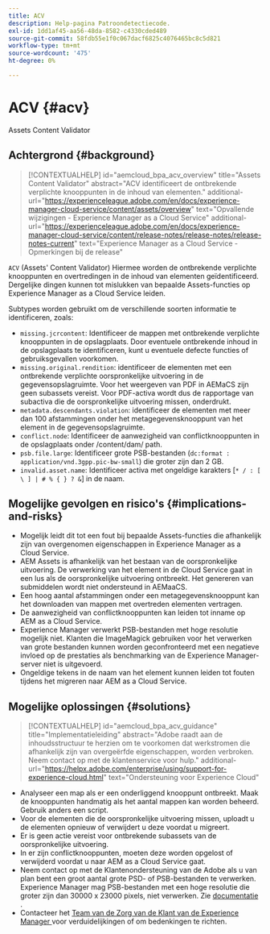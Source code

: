 ```yaml
---
title: ACV
description: Help-pagina Patroondetectiecode.
exl-id: 1dd1af45-aa56-48da-8582-c4330cded489
source-git-commit: 58fdb55e1f0c067dacf6825c4076465bc8c5d821
workflow-type: tm+mt
source-wordcount: '475'
ht-degree: 0%

---
```


# ACV {#acv}

Assets Content Validator

## Achtergrond {#background}

>[!CONTEXTUALHELP]
>id="aemcloud_bpa_acv_overview"
>title="Assets Content Validator"
>abstract="ACV identificeert de ontbrekende verplichte knooppunten in de inhoud van elementen."
>additional-url="https://experienceleague.adobe.com/en/docs/experience-manager-cloud-service/content/assets/overview" text="Opvallende wijzigingen - Experience Manager as a Cloud Service"
>additional-url="https://experienceleague.adobe.com/en/docs/experience-manager-cloud-service/content/release-notes/release-notes/release-notes-current" text="Experience Manager as a Cloud Service - Opmerkingen bij de release"

`ACV` (Assets&#39; Content Validator) Hiermee worden de ontbrekende verplichte knooppunten en overtredingen in de inhoud van elementen geïdentificeerd. Dergelijke dingen kunnen tot mislukken van bepaalde Assets-functies op Experience Manager as a Cloud Service leiden.

Subtypes worden gebruikt om de verschillende soorten informatie te identificeren, zoals:

* `missing.jcrcontent`: Identificeer de mappen met ontbrekende verplichte knooppunten in de opslagplaats. Door eventuele ontbrekende inhoud in de opslagplaats te identificeren, kunt u eventuele defecte functies of gebruiksgevallen voorkomen.
* `missing.original.rendition`: identificeer de elementen met een ontbrekende verplichte oorspronkelijke uitvoering in de gegevensopslagruimte. Voor het weergeven van PDF in AEMaCS zijn geen subassets vereist. Voor PDF-activa wordt dus de rapportage van subactiva die de oorspronkelijke uitvoering missen, onderdrukt.
* `metadata.descendants.violation`: identificeer de elementen met meer dan 100 afstammingen onder het metagegevensknooppunt van het element in de gegevensopslagruimte.
* `conflict.node`: Identificeer de aanwezigheid van conflictknooppunten in de opslagplaats onder /content/dam/ path.
* `psb.file.large`: Identificeer grote PSB-bestanden (`dc:format : application/vnd.3gpp.pic-bw-small`) die groter zijn dan 2 GB.
* `invalid.asset.name`: Identificeer activa met ongeldige karakters [`* / : [ \ ] | # % { } ? &`] in de naam.

## Mogelijke gevolgen en risico&#39;s {#implications-and-risks}

* Mogelijk leidt dit tot een fout bij bepaalde Assets-functies die afhankelijk zijn van overgenomen eigenschappen in Experience Manager as a Cloud Service.
* AEM Assets is afhankelijk van het bestaan van de oorspronkelijke uitvoering. De verwerking van het element in de Cloud Service gaat in een lus als de oorspronkelijke uitvoering ontbreekt. Het genereren van submiddelen wordt niet ondersteund in AEMaaCS.
* Een hoog aantal afstammingen onder een metagegevensknooppunt kan het downloaden van mappen met overtreden elementen vertragen.
* De aanwezigheid van conflictknooppunten kan leiden tot inname op AEM as a Cloud Service.
* Experience Manager verwerkt PSB-bestanden met hoge resolutie mogelijk niet. Klanten die ImageMagick gebruiken voor het verwerken van grote bestanden kunnen worden geconfronteerd met een negatieve invloed op de prestaties als benchmarking van de Experience Manager-server niet is uitgevoerd.
* Ongeldige tekens in de naam van het element kunnen leiden tot fouten tijdens het migreren naar AEM as a Cloud Service.

## Mogelijke oplossingen {#solutions}

>[!CONTEXTUALHELP]
>id="aemcloud_bpa_acv_guidance"
>title="Implementatieleiding"
>abstract="Adobe raadt aan de inhoudsstructuur te herzien om te voorkomen dat werkstromen die afhankelijk zijn van overgeërfde eigenschappen, worden verbroken. Neem contact op met de klantenservice voor hulp."
>additional-url="https://helpx.adobe.com/enterprise/using/support-for-experience-cloud.html" text="Ondersteuning voor Experience Cloud"

* Analyseer een map als er een onderliggend knooppunt ontbreekt. Maak de knooppunten handmatig als het aantal mappen kan worden beheerd. Gebruik anders een script.
* Voor de elementen die de oorspronkelijke uitvoering missen, uploadt u de elementen opnieuw of verwijdert u deze voordat u migreert.
* Er is geen actie vereist voor ontbrekende subassets van de oorspronkelijke uitvoering.
* In er zijn conflictknooppunten, moeten deze worden opgelost of verwijderd voordat u naar AEM as a Cloud Service gaat.
* Neem contact op met de Klantenondersteuning van de Adobe als u van plan bent een groot aantal grote PSD- of PSB-bestanden te verwerken. Experience Manager mag PSB-bestanden met een hoge resolutie die groter zijn dan 30000 x 23000 pixels, niet verwerken. Zie [ documentatie ](https://experienceleague.adobe.com/en/docs/experience-manager-65/content/assets/extending/best-practices-for-imagemagick).
* Contacteer het [ Team van de Zorg van de Klant van de Experience Manager ](https://helpx.adobe.com/enterprise/using/support-for-experience-cloud.html) voor verduidelijkingen of om bedenkingen te richten.
